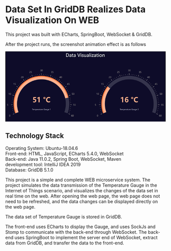 # Data Set In GridDB Realizes Data Visualization On WEB

This project was built with ECharts, SpringBoot, WebSocket & GridDB. 

After the project runs, the screenshot animation effect is as follows

![screenshot](screenshot/DataVisualization.gif#pic_center)

## Technology Stack
Operating System: Ubuntu-18.04.6\
Front-end: HTML, JavaScript, ECharts 5.4.0, WebSocket\
Back-end: Java 11.0.2, Spring Boot, WebSocket, Maven\
development tool: IntelliJ IDEA 2019\
Database: GridDB 5.1.0

This project is a simple and complete WEB microservice system. The project simulates the data transmission of the Temperature Gauge in the Internet of Things scenario, and  visualizes the changes of the data set in real time on the web. After opening the web page, the web page does not need to be refreshed, and the data changes can be displayed directly on the web page.
  
The data set of Temperature Gauge is stored in GridDB.

The front-end uses ECharts to display the Gauge, and uses SockJs and Stomp to communicate with the back-end through WebSocket. The back-end uses SpringBoot to implement the server end of WebSocket, extract data from GridDB, and transfer the data to the front-end.
